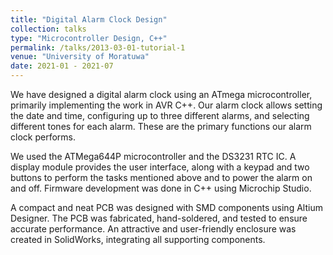 ```yaml
---
title: "Digital Alarm Clock Design"
collection: talks
type: "Microcontroller Design, C++"
permalink: /talks/2013-03-01-tutorial-1
venue: "University of Moratuwa"
date: 2021-01 - 2021-07
---
```



We have designed a digital alarm clock using an ATmega microcontroller, primarily implementing the work in AVR C++. Our alarm clock allows setting the date and time, configuring up to three different alarms, and selecting different tones for each alarm. These are the primary functions our alarm clock performs.

We used the ATMega644P microcontroller and the DS3231 RTC IC. A display module provides the user interface, along with a keypad and two buttons to perform the tasks mentioned above and to power the alarm on and off. Firmware development was done in C++ using Microchip Studio.

A compact and neat PCB was designed with SMD components using Altium Designer. The PCB was fabricated, hand-soldered, and tested to ensure accurate performance. An attractive and user-friendly enclosure was created in SolidWorks, integrating all supporting components.
